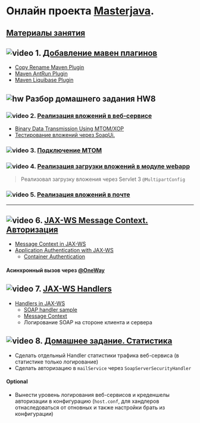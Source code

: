 # Онлайн проекта  <a href="https://github.com/JavaWebinar/masterjava">Masterjava</a>.

## [Материалы занятия](https://drive.google.com/drive/u/0/folders/0B9Ye2auQ_NsFd3pjNWZpR0QzVWs) 

## ![video](https://cloud.githubusercontent.com/assets/13649199/13672715/06dbc6ce-e6e7-11e5-81a9-04fbddb9e488.png) 1. [Добавление мавен плагинов](https://drive.google.com/open?id=0B9Ye2auQ_NsFYnhDWG03Z3R6Y0E)
- [Copy Rename Maven Plugin](https://coderplus.github.io/copy-rename-maven-plugin/usage.html)
- [Maven AntRun Plugin](http://maven.apache.org/plugins/maven-antrun-plugin/usage.html)
- [Maven Liquibase Plugin](http://www.liquibase.org/documentation/maven/)

## ![hw](https://cloud.githubusercontent.com/assets/13649199/13672719/09593080-e6e7-11e5-81d1-5cb629c438ca.png) Разбор домашнего задания HW8
### ![video](https://cloud.githubusercontent.com/assets/13649199/13672715/06dbc6ce-e6e7-11e5-81a9-04fbddb9e488.png) 2. [Реализация вложений в веб-сервисе](https://drive.google.com/open?id=0B9Ye2auQ_NsFbER6Rjc4dHRGODA)
- <a href="https://docs.oracle.com/cd/E14571_01/web.1111/e13734/mtom.htm">Binary Data Transmission Using MTOM/XOP</a> 
- <a href="http://www.soapui.org/SOAP-and-WSDL/adding-headers-and-attachments.html">Тестирование вложений через SoapUi.</a>

### ![video](https://cloud.githubusercontent.com/assets/13649199/13672715/06dbc6ce-e6e7-11e5-81a9-04fbddb9e488.png) 3. [Подключение MTOM](https://drive.google.com/open?id=0B9Ye2auQ_NsFeF8yWVBUbHd6Y0k)

### ![video](https://cloud.githubusercontent.com/assets/13649199/13672715/06dbc6ce-e6e7-11e5-81a9-04fbddb9e488.png) 4. [Реализация загрузки вложений в модуле webapp](https://drive.google.com/open?id=0B9Ye2auQ_NsFaVhpMkZRV3lSUlU)
> Реализовал загрузку вложения через Servlet 3 `@MultipartConfig`

### ![video](https://cloud.githubusercontent.com/assets/13649199/13672715/06dbc6ce-e6e7-11e5-81a9-04fbddb9e488.png) 5. [Реализация вложений в почте](https://drive.google.com/open?id=0B9Ye2auQ_NsFQ0RZNktReWRoYjQ)

---------------------

##  ![video](https://cloud.githubusercontent.com/assets/13649199/13672715/06dbc6ce-e6e7-11e5-81a9-04fbddb9e488.png) 6. [JAX-WS Message Context. Авторизация](https://drive.google.com/open?id=0B9Ye2auQ_NsFSEdYZzR3OGxxLVk)
- <a href="https://jax-ws.java.net/articles/MessageContext.html">Message Context in JAX-WS</a>
- <a href="http://www.mkyong.com/webservices/jax-ws/application-authentication-with-jax-ws/">Application Authentication with JAX-WS</a>
  - <a href="http://examples.javacodegeeks.com/enterprise-java/jws/container-authentication-with-jax-ws/">Container Authentication</a>

#### Асинхронный вызов через <a href="https://examples.javacodegeeks.com/enterprise-java/jws/jax-ws-annotations-example/#1_8">@OneWay </a>

## ![video](https://cloud.githubusercontent.com/assets/13649199/13672715/06dbc6ce-e6e7-11e5-81a9-04fbddb9e488.png) 7. [JAX-WS Handlers](https://drive.google.com/open?id=0B9Ye2auQ_NsFYjhDUGM2N0tHVDg)

- <a href="https://jax-ws.java.net/articles/handlers_introduction.html">Handlers in JAX-WS</a>
  - <a href="https://www.mkyong.com/webservices/jax-ws/jax-ws-soap-handler-in-server-side/">SOAP handler sample</a>
  - <a href="http://www.javaworld.com/article/2077679/soa/get-a-handle-on-the-jax-ws-api-s-handler-framework.html">Message Context</a>  
  - Логирование SOAP на стороне клиента и сервера
  

## ![video](https://cloud.githubusercontent.com/assets/13649199/13672715/06dbc6ce-e6e7-11e5-81a9-04fbddb9e488.png) 8. [Домашнее задание. Статистика](https://drive.google.com/open?id=0B9Ye2auQ_NsFWGI0ejBZZ21Cc0k)
  - Сделать отдельный Handler статистики трафика веб-сервиса (в статистике только логирование)
  - Сделать авторизацию в `mailService` через `SoapServerSecurityHandler` 

#### Optional
  - Вынести уровень логирования веб-сервисов и креденшелы авторизации в конфигурацию (`host.conf`, для хандлеров отнаследоваться от отновных и также настройки брать из конфигурации)
